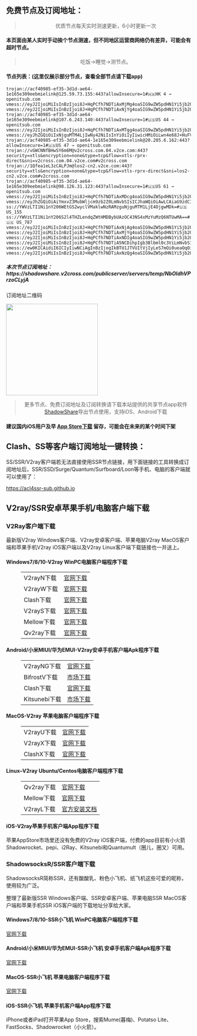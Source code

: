 
<h2>免费节点及订阅地址：</h2>
<blockquote>
<p style="text-align: center;">优质节点每天实时测速更新，6小时更新一次</p>
</blockquote>
<h4>本页面由某人实时手动挨个节点测速，但不同地区运营商网络仍有差异，可能会有超时节点。</h4>
<blockquote>
<p style="text-align: center;">吃饭->睡觉->测节点。</p>
</blockquote>
<h4>节点列表：(这里仅展示部分节点，查看全部节点请下载app)</h4>

```vmess://eyJhZGQiOiAiMTYxLjEyOS4zNC4xMDIiLCAiYWlkIjogMiwgImhvc3QiOiAiMTYxLjEyOS4zNC4xMDIiLCAiaWQiOiAiZWM3MzY0ODItMTczZS0zZWZmLTkxMTQtYjQ5ZGY4MDU2ZTdkIiwgIm5ldCI6ICJ3cyIsICJwYXRoIjogIi8iLCAicG9ydCI6IDQ0MywgInBzIjogInYyY3Jvc3MuY29tIC0gXHU3ZjhlXHU1NmZkICAxMSIsICJ0bHMiOiAidGxzIiwgInR5cGUiOiAiYXV0byIsICJzZWN1cml0eSI6ICJhdXRvIiwgInNraXAtY2VydC12ZXJpZnkiOiB0cnVlLCAic25pIjogIiJ9
trojan://acf40985-ef35-3d1d-ae64-1e165e309eebmielink@125.59.73.155:443?allowInsecure=1#🇭🇰HK 4 → openitsub.com
vmess://eyJ2IjoiMiIsInBzIjoi8J+HqPCfh7NDTiAxMjMg4oaSIG9wZW5pdHN1Yi5jb20iLCJhZGQiOiJhbGl5dW4ubW9ibGUudm51cGdjbi5jbiIsInBvcnQiOiI5MDM2IiwidHlwZSI6Im5vbmUiLCJpZCI6IjAyNTNiNTc0LTgwMjAtMzE4Ni1hNjQ3LTAyNjcyOTVhYzliYiIsImFpZCI6IjAiLCJuZXQiOiJ0Y3AiLCJwYXRoIjoiLyIsImhvc3QiOiJhbGl5dW4ubW9ibGUudm51cGdjbi5jbiIsInRscyI6IiJ9
vmess://eyJ2IjoiMiIsInBzIjoi8J+HqPCfh7NDTiAxNjYg4oaSIG9wZW5pdHN1Yi5jb20iLCJhZGQiOiJhbGl5dW4uaW5zdGFsbDAxLnZudXBnY24uY24iLCJwb3J0IjoiMTE5MTQiLCJ0eXBlIjoibm9uZSIsImlkIjoiMDI1M2I1NzQtODAyMC0zMTg2LWE2NDctMDI2NzI5NWFjOWJiIiwiYWlkIjoiMCIsIm5ldCI6InRjcCIsInBhdGgiOiIvIiwiaG9zdCI6ImFsaXl1bi5pbnN0YWxsMDEudm51cGdjbi5jbiIsInRscyI6IiJ9
trojan://acf40985-ef35-3d1d-ae64-1e165e309eebmielink@107.6.243.140:443?allowInsecure=1#🇺🇸US 44 → openitsub.com
vmess://eyJ2IjoiMiIsInBzIjoi8J+HqPCfh7NDTiAxMTgg4oaSIG9wZW5pdHN1Yi5jb20iLCJhZGQiOiJhbGl5dW4uaW5zdGFsbDA0LnZudXBnY24uY24iLCJwb3J0IjoiMTE5MDgiLCJ0eXBlIjoibm9uZSIsImlkIjoiMDI1M2I1NzQtODAyMC0zMTg2LWE2NDctMDI2NzI5NWFjOWJiIiwiYWlkIjoiMCIsIm5ldCI6InRjcCIsInBhdGgiOiIvIiwiaG9zdCI6ImFsaXl1bi5pbnN0YWxsMDQudm51cGdjbi5jbiIsInRscyI6IiJ9
vmess://eyJhZGQiOiIxNjguMTM4LjIwNy42NiIsInYiOiIyIiwicHMiOiLwn4e68J+HuFVTXzE4NCIsInBvcnQiOjIxMzY1LCJpZCI6IjkwNWY5OWIxLWU3YmEtNDVlMC1hZTRkLWIwZmZkZjBhZDI0NSIsImFpZCI6IjAiLCJuZXQiOiJ0Y3AiLCJ0eXBlIjoiIiwiaG9zdCI6IiIsInBhdGgiOiIvIiwidGxzIjoiIn0=
trojan://acf40985-ef35-3d1d-ae64-1e165e309eebmielink@20.205.6.162:443?allowInsecure=1#🇺🇸US 47 → openitsub.com
trojan://vGWCNNfBHwSY6m6M@v2cross.com.04.v2ce.com:443?security=xtls&encryption=none&type=tcp&flow=xtls-rprx-direct&sni=v2cross.com.04.v2ce.com#v2cross.com
trojan://1Qfea1eL3zCALPJm@los2-cn2.v2ce.com:443?security=xtls&encryption=none&type=tcp&flow=xtls-rprx-direct&sni=los2-cn2.v2ce.com#v2cross.com
trojan://acf40985-ef35-3d1d-ae64-1e165e309eebmielink@98.126.31.123:443?allowInsecure=1#🇺🇸US 61 → openitsub.com
vmess://eyJ2IjoiMiIsInBzIjoi8J+HqPCfh7NDTiAxMDcg4oaSIG9wZW5pdHN1Yi5jb20iLCJhZGQiOiJhbGl5dW4uaW5zdGFsbDAxLnZudXBnY24uY24iLCJwb3J0IjoiMTE5MjYiLCJ0eXBlIjoibm9uZSIsImlkIjoiMDI1M2I1NzQtODAyMC0zMTg2LWE2NDctMDI2NzI5NWFjOWJiIiwiYWlkIjoiMCIsIm5ldCI6InRjcCIsInBhdGgiOiIvIiwiaG9zdCI6ImFsaXl1bi5pbnN0YWxsMDEudm51cGdjbi5jbiIsInRscyI6IiJ9
vmess://eyJhZGQiOiAiYmxvZ3MubWljcm9zb2Z0LmNvbSIsICJhaWQiOiAwLCAiaG9zdCI6ICJzYW5nZ29ybzYubmV4dHZwbi5jYyIsICJpZCI6ICJhNTViN2Q3Ny1kMjUxLTRlMzEtYTc2ZS0yMmQwOWFjNjllYjAiLCAibmV0IjogIndzIiwgInBhdGgiOiAiL3Zwbm5lbyIsICJwb3J0IjogNDQzLCAicHMiOiAidjJjcm9zcy5jb20gLSBcdTdmOGVcdTU2ZmRSRiBFbmdpbmVlcmluZyAyMCIsICJ0bHMiOiAidGxzIiwgInR5cGUiOiAiYXV0byIsICJzZWN1cml0eSI6ICJhdXRvIiwgInNraXAtY2VydC12ZXJpZnkiOiB0cnVlLCAic25pIjogInNhbmdnb3JvNi5uZXh0dnBuLmNjIn0=
ss://YWVzLTI1Ni1nY206WEtGS2wyclVMaklwNzRAMzguNjguMTM1LjE4OjgwMDk=#🇺🇸US_155
ss://YWVzLTI1Ni1nY206S2l4THZLendqZWtHMDBybUAzOC43NS4xMzYuMzQ6NTUwMA==#🇺🇸 US_787
vmess://eyJ2IjoiMiIsInBzIjoi8J+HqPCfh7NDTiAxNjAg4oaSIG9wZW5pdHN1Yi5jb20iLCJhZGQiOiJpbmdyZXNzLWkxLm9uZWJveDYub3JnIiwicG9ydCI6IjM4NzAxIiwidHlwZSI6Im5vbmUiLCJpZCI6Ijc5Mzg2Njg1LTE2ZGEtMzI3Yy05ZTE0LWFhNmQ3MDJkODZiYyIsImFpZCI6IjAiLCJuZXQiOiJ3cyIsInBhdGgiOiIvaGxzL2NjdHY1cGhkLm0zdTgiLCJob3N0IjoiJTI1N0IlMjUyMkhvc3QlMjUyMjolMjUyMmF3ZWlrZWppLVlvdVR1YmUlMjUyMiUyNTdEIiwidGxzIjoiIn0=
vmess://eyJ2IjoiMiIsInBzIjoi8J+HqPCfh7NDTiAxMjYg4oaSIG9wZW5pdHN1Yi5jb20iLCJhZGQiOiJhbGl5dW4uaW5zdGFsbDAyLnZudXBnY24uY24iLCJwb3J0IjoiMTE5MDgiLCJ0eXBlIjoibm9uZSIsImlkIjoiMDI1M2I1NzQtODAyMC0zMTg2LWE2NDctMDI2NzI5NWFjOWJiIiwiYWlkIjoiMCIsIm5ldCI6InRjcCIsInBhdGgiOiIvIiwiaG9zdCI6ImFsaXl1bi5pbnN0YWxsMDIudm51cGdjbi5jbiIsInRscyI6IiJ9
vmess://eyJ2IjoiMiIsInBzIjoi8J+HqPCfh7NDTiAxNDIg4oaSIG9wZW5pdHN1Yi5jb20iLCJhZGQiOiJhbGl5dW4uaW5zdGFsbDAyLnZudXBnY24uY24iLCJwb3J0IjoiMTE5MDYiLCJ0eXBlIjoibm9uZSIsImlkIjoiMDI1M2I1NzQtODAyMC0zMTg2LWE2NDctMDI2NzI5NWFjOWJiIiwiYWlkIjoiMCIsIm5ldCI6InRjcCIsInBhdGgiOiIvIiwiaG9zdCI6ImFsaXl1bi5pbnN0YWxsMDIudm51cGdjbi5jbiIsInRscyI6IiJ9
vmess://eyJ2IjoiMiIsInBzIjoi8J+HqPCfh7NDTiA5NCDihpIgb3Blbml0c3ViLmNvbSIsImFkZCI6ImFsaXl1bi5pbnN0YWxsMDEudm51cGdjbi5jbiIsInBvcnQiOiIxMTkzMyIsInR5cGUiOiJub25lIiwiaWQiOiIwMjUzYjU3NC04MDIwLTMxODYtYTY0Ny0wMjY3Mjk1YWM5YmIiLCJhaWQiOiIwIiwibmV0IjoidGNwIiwicGF0aCI6Ii8iLCJob3N0IjoiYWxpeXVuLmluc3RhbGwwMS52bnVwZ2NuLmNuIiwidGxzIjoiIn0=
vmess://ew0KICAidiI6ICIyIiwNCiAgInBzIjogIkBTU1JTVUItVjIyLeS7mOi0ueaOqOiNkDp2MmNyb3NzLmNvbSIsDQogICJhZGQiOiAiMTM5LjE4MC4xNDAuMjAiLA0KICAicG9ydCI6ICI0MjQyNCIsDQogICJpZCI6ICJhM2QxMmEyYS1kNmIzLTQyNDgtYmI1ZC0wYzU3NTlmOTYwNmQiLA0KICAiYWlkIjogIjAiLA0KICAic2N5IjogImF1dG8iLA0KICAibmV0IjogInRjcCIsDQogICJ0eXBlIjogIm5vbmUiLA0KICAiaG9zdCI6ICIxMzkuMTgwLjE0MC4yMCIsDQogICJwYXRoIjogIi8iLA0KICAidGxzIjogIiIsDQogICJzbmkiOiAiIiwNCiAgImFscG4iOiAiIg0KfQ==
vmess://eyJ2IjoiMiIsInBzIjoi8J+HqPCfh7NDTiAxNzQg4oaSIG9wZW5pdHN1Yi5jb20iLCJhZGQiOiJhbGl5dW4uaW5zdGFsbDAxLnZudXBnY24uY24iLCJwb3J0IjoiMTE5MzQiLCJ0eXBlIjoibm9uZSIsImlkIjoiMDI1M2I1NzQtODAyMC0zMTg2LWE2NDctMDI2NzI5NWFjOWJiIiwiYWlkIjoiMCIsIm5ldCI6InRjcCIsInBhdGgiOiIvIiwiaG9zdCI6ImFsaXl1bi5pbnN0YWxsMDEudm51cGdjbi5jbiIsInRscyI6IiJ9
```
<h5>本次节点订阅地址：https://shadowshare.v2cross.com/publicserver/servers/temp/NbOldhVPrzoCLyjA</h5>
<p>订阅地址二维码</p>
<img src='http://shadowshare.v2cross.com/qrcode.png' width=250 height=250>
<blockquote style='text-align: center;'>更多节点、免费订阅地址及订阅转换请下载本站提供的共享节点app软件<a href='https://shadowshare.v2cross.com'>ShadowShare</a>导出节点使用，支持iOS、Android下载</blockquote>
<h4>建议国内iOS用户及早 <a href='https://apps.apple.com/cn/app/shadowshare/id1612647259'>App Store下载</a> 留存，可能会在未来的某个时间下架</h4>

<div class="nv-content-wrap entry-content">
<h2>Clash、SS等客户端订阅地址一键转换：</h2>
<p>SS/SSR/V2ray客户端若无法直接使用SSR节点链接，用下面链接的工具转换成订阅地址后，SSR/SSD/Surge/Quantum/Surfboard/Loon等手机、电脑的客户端就可以使用了：</p>
<p><a href="https://acl4ssr-sub.github.io" target="_blank" rel="noreferrer noopener nofollow">https://acl4ssr-sub.github.io</a></p>
<h2>V2ray/SSR安卓苹果手机/电脑客户端下载</h2>
<h3>V2Ray客户端下载</h3>
<p>最新版V2ray Windows客户端、V2ray安卓客户端、苹果电脑V2ray MacOS客户端和苹果手机V2ray iOS客户端以及V2ray Linux客户端下载链接也一并送上。</p>
<h4>Windows7/8/10-<strong>V2ray WinPC电脑客户端</strong>程序下载</h4>
<figure class="wp-block-table alignwide is-style-stripes"><table><tbody><tr><td>V2rayN下载</td><td><a href="https://github.com/2dust/v2rayN/releases" target="_blank" rel="noreferrer noopener">官网下载</a></td></tr><tr><td>V2rayW下载</td><td><a href="https://github.com/Cenmrev/V2RayW/releases" target="_blank" rel="noreferrer noopener">官网下载</a></td></tr><tr><td>Clash下载</td><td><a href="https://github.com/Fndroid/clash_for_windows_pkg/releases" target="_blank" rel="noreferrer noopener">官网下载</a></td></tr><tr><td>V2rayS下载</td><td><a href="https://github.com/Shinlor/V2RayS/releases" target="_blank" rel="noreferrer noopener">官网下载</a></td></tr><tr><td>Mellow下载</td><td><a href="https://github.com/mellow-io/mellow/releases" target="_blank" rel="noreferrer noopener">官网下载</a></td></tr><tr><td>Qv2ray下载</td><td><a href="https://github.com/Qv2ray/Qv2ray" target="_blank" rel="noreferrer noopener">官网下载</a></td></tr></tbody></table></figure>
<h4><strong>Android/小米MIUI/华为EMUI-V2ray安卓手机客户端</strong>Apk程序下载</h4>
<figure class="wp-block-table alignwide is-style-stripes"><table><tbody><tr><td>V2rayNG下载</td><td><a href="https://github.com/2dust/v2rayNG/releases" target="_blank" rel="noreferrer noopener">官网下载</a></td></tr><tr><td>BifrostV下载</td><td><a rel="noreferrer noopener" href="https://www.appsapk.com/downloading/latest/com.github.dawndiy.bifrostv-0.6.8.apk" target="_blank">市场下载</a></td></tr><tr><td>Clash下载</td><td><a href="https://github.com/Kr328/ClashForAndroid/releases" target="_blank" rel="noreferrer noopener">官网下载</a></td></tr><tr><td>Kitsunebi下载</td><td><a rel="noreferrer noopener" href="https://apkpure.com/kitsunebi/fun.kitsunebi.kitsunebi4android" target="_blank">市场下载</a></td></tr></tbody></table></figure>
<h4><strong>MacOS-V2ray <strong>苹果电脑</strong>客户端</strong>程序下载</h4>
<figure class="wp-block-table alignwide is-style-stripes"><table><tbody><tr><td>V2rayU下载</td><td><a href="https://github.com/yanue/V2rayU/releases" target="_blank" rel="noreferrer noopener">官网下载</a></td></tr><tr><td>V2rayX下载</td><td><a href="https://github.com/Cenmrev/V2RayX/releases" target="_blank" rel="noreferrer noopener">官网下载</a></td></tr><tr><td>ClashX下载</td><td><a href="https://github.com/yichengchen/clashX/releases" target="_blank" rel="noreferrer noopener">官网下载</a></td></tr></tbody></table></figure>
<h4><strong>Linux</strong>–<strong>V2ray Ubuntu/Centos电脑客户端</strong>程序下载</h4>
<figure class="wp-block-table alignwide is-style-stripes"><table><tbody><tr><td>Qv2ray下载</td><td><a href="https://github.com/Qv2ray/Qv2ray" target="_blank" rel="noreferrer noopener">官网下载</a></td></tr><tr><td>Mellow下载</td><td><a href="https://github.com/mellow-io/mellow/releases" target="_blank" rel="noreferrer noopener">官网下载</a></td></tr><tr><td>V2rayL下载</td><td><a rel="noreferrer noopener" href="https://github.com/jiangxufeng/v2rayL" target="_blank">官方安装文档</a></td></tr></tbody></table></figure>
<h4>iOS-<strong>V2ray苹果<strong>手机客户端</strong>App程序</strong>下载</h4>
<p>苹果AppStore市场里还没有免费的V2ray iOS客户端，付费的app目前有小火箭Shadowrocket、pepi、i2Ray、Kitsunebi和Quantumult（圈儿，圈叉）可用。</p>
<h3>ShadowsocksR/SSR客户端下载</h3>
<p>ShadowsocksR简称SSR，还有酸酸乳、粉色小飞机、纸飞机这些可爱的昵称，使用较为广泛。</p>
<p>整理了最新版SSR Windows客户端、SSR安卓客户端、苹果电脑SSR MacOS客户端和苹果手机SSR iOS客户端的下载地址分享给大家。</p>
<h4><strong>Windows7/8/10-<strong>SSR小飞机 WinPC电脑客户端</strong>程序下载</strong></h4>
<p><a rel="noreferrer noopener" href="https://github.com/shadowsocksrr/shadowsocksr-csharp/releases" target="_blank">官网下载</a></p>
<h4><strong><strong>Android/小米MIUI/华为EMUI-SSR小飞机 安卓手机客户端</strong>Apk程序下载</strong></h4>
<p><a rel="noreferrer noopener" href="https://github.com/shadowsocksrr/shadowsocksr-android/releases" target="_blank">官网下载</a></p>
<h4><strong><strong>MacOS-SSR小飞机 苹果电脑客户端</strong>程序下载</strong></h4>
<p><a href="https://github.com/qinyuhang/ShadowsocksX-NG-R/releases" target="_blank" rel="noreferrer noopener">官网下载</a></p>
<h4><strong>iOS-<strong>SSR小飞机 苹果手机客户端App程序</strong></strong>下载</h4>
<p>iPhone或者iPad打开苹果App Store，搜索Mume(暮梅)、Potatso Lite、FastSocks、Shadowrocket（小火箭）。</p>
